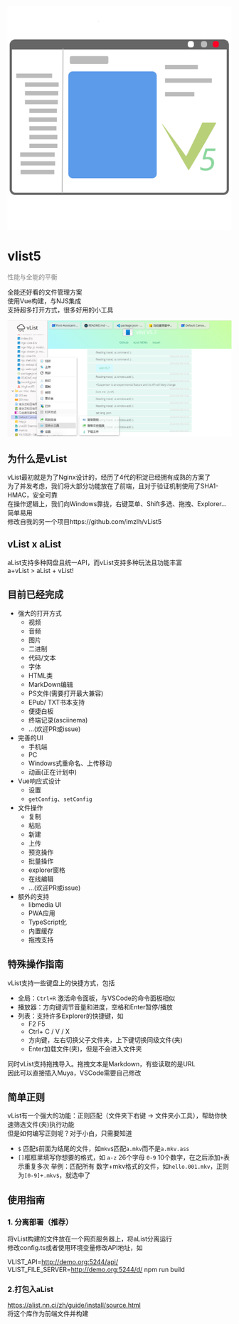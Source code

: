 ![vList5](public/images/favicon.svg)

# vlist5
<span style="color: gray">性能与全能的平衡</span>

全能还好看的文件管理方案<br>
使用Vue构建，与NJS集成<br>
支持超多打开方式，很多好用的小工具

![概览](image.png)

## 为什么是vList
vList最初就是为了Nginx设计的，经历了4代的积淀已经拥有成熟的方案了<br>
为了并发考虑，我们将大部分功能放在了前端，且对于验证机制使用了SHA1-HMAC，安全可靠<br>
在操作逻辑上，我们向Windows靠拢，右键菜单、Shift多选、拖拽、Explorer...简单易用<br>
修改自我的另一个项目https://github.com/imzlh/vList5

## vList x aList
aList支持多种网盘且统一API，而vList支持多种玩法且功能丰富<br>
a+vList > aList + vList!

## 目前已经完成

 - 强大的打开方式
    - 视频
    - 音频
    - 图片
    - 二进制
    - 代码/文本
    - 字体
    - HTML类
    - MarkDown编辑
    - PS文件(需要打开最大兼容)
    - EPub/ TXT书本支持
    - 便捷白板
    - 终端记录(asciinema)
    - ...(欢迎PR或issue)
 - 完善的UI
    - 手机端
    - PC
    - Windows式重命名、上传移动
    - 动画(正在计划中)
 - Vue响应式设计
    - 设置
    - `getConfig`、`setConfig`
 - 文件操作
    - 复制
    - 粘贴
    - 新建
    - 上传
    - 预览操作
    - 批量操作
    - explorer窗格
    - 在线编辑
    - ...(欢迎PR或issue)
 - 额外的支持
    - libmedia UI
    - PWA应用
    - TypeScript化
    - 内置缓存
    - 拖拽支持

## 特殊操作指南
vList支持一些键盘上的快捷方式，包括

 - 全局：`Ctrl+R` 激活命令面板，与VSCode的命令面板相似
 - 播放器：方向键调节音量和进度，空格和Enter暂停/播放
 - 列表：支持许多Explorer的快捷键，如
   - F2 F5
   - Ctrl+ C / V / X
   - 方向键，左右切换父子文件夹，上下键切换同级文件(夹)
   - Enter加载文件(夹)，但是不会进入文件夹

同时vList支持拖拽导入。拖拽文本是Markdown，有些读取的是URL<br>
因此可以直接插入Muya，VSCode需要自己修改

## 简单正则
vList有一个强大的功能：正则匹配（文件夹下右键 -> 文件夹小工具），帮助你快速筛选文件(夹)执行功能<br>
但是如何编写正则呢？对于小白，只需要知道
 - `$` 匹配`$`前面为结尾的文件，如`mkv$`匹配`a.mkv`而不是`a.mkv.ass`
 - `[]`框框里填写你想要的格式，如 `a-z` 26个字母 `0-9` 10个数字，在之后添加`+`表示重复多次
举例：匹配所有 数字+mkv格式的文件，如`hello.001.mkv`，正则为`[0-9]+.mkv$`，就选中了

## 使用指南

### 1. 分离部署（推荐）
将vList构建的文件放在一个网页服务器上，将aList分离运行<br>
修改config.ts或者使用环境变量修改API地址，如

   VLIST_API=http://demo.org:5244/api/ VLIST_FILE_SERVER=http://demo.org:5244/d/ npm run build

### 2.打包入aList
https://alist.nn.ci/zh/guide/install/source.html<br>
将这个库作为前端文件并构建